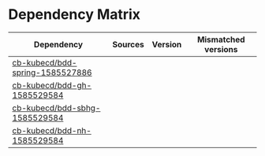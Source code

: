 # Dependency Matrix

Dependency | Sources | Version | Mismatched versions
---------- | ------- | ------- | -------------------
[cb-kubecd/bdd-spring-1585527886](https://github.com/cb-kubecd/bdd-spring-1585527886.git) |  | []() | 
[cb-kubecd/bdd-gh-1585529584](https://github.com/cb-kubecd/bdd-gh-1585529584.git) |  | []() | 
[cb-kubecd/bdd-sbhg-1585529584](https://github.com/cb-kubecd/bdd-sbhg-1585529584.git) |  | []() | 
[cb-kubecd/bdd-nh-1585529584](https://github.com/cb-kubecd/bdd-nh-1585529584.git) |  | []() | 
